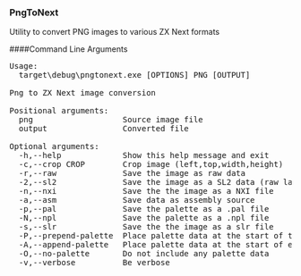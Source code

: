 ### PngToNext
Utility to convert PNG images to various ZX Next formats

####Command Line Arguments

<pre>
Usage:
  target\debug\pngtonext.exe [OPTIONS] PNG [OUTPUT]

Png to ZX Next image conversion

Positional arguments:
  png                   Source image file
  output                Converted file

Optional arguments:
  -h,--help             Show this help message and exit
  -c,--crop CROP        Crop image (left,top,width,height)
  -r,--raw              Save the image as raw data
  -2,--sl2              Save the image as a SL2 data (raw layer 2 image data)
  -n,--nxi              Save the the image as a NXI file
  -a,--asm              Save data as assembly source
  -p,--pal              Save the palette as a .pal file
  -N,--npl              Save the palette as a .npl file
  -s,--slr              Save the the image as a slr file
  -P,--prepend-palette  Place palette data at the start of the file
  -A,--append-palette   Place palette data at the start of end file
  -O,--no-palette       Do not include any palette data
  -v,--verbose          Be verbose
</pre>